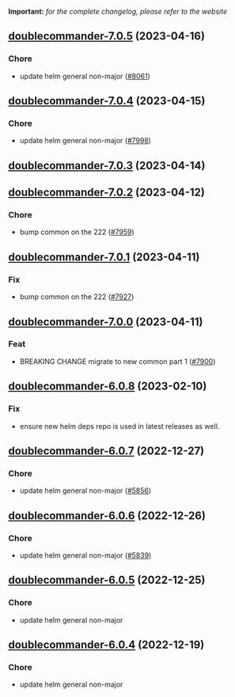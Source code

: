 **Important:**
*for the complete changelog, please refer to the website*




## [doublecommander-7.0.5](https://github.com/truecharts/charts/compare/doublecommander-7.0.4...doublecommander-7.0.5) (2023-04-16)

### Chore

- update helm general non-major ([#8061](https://github.com/truecharts/charts/issues/8061))
  
  


## [doublecommander-7.0.4](https://github.com/truecharts/charts/compare/doublecommander-7.0.3...doublecommander-7.0.4) (2023-04-15)

### Chore

- update helm general non-major ([#7998](https://github.com/truecharts/charts/issues/7998))
  
  


## [doublecommander-7.0.3](https://github.com/truecharts/charts/compare/doublecommander-7.0.2...doublecommander-7.0.3) (2023-04-14)




## [doublecommander-7.0.2](https://github.com/truecharts/charts/compare/doublecommander-7.0.1...doublecommander-7.0.2) (2023-04-12)

### Chore

- bump common on the 222 ([#7959](https://github.com/truecharts/charts/issues/7959))
  
  


## [doublecommander-7.0.1](https://github.com/truecharts/charts/compare/doublecommander-7.0.0...doublecommander-7.0.1) (2023-04-11)

### Fix

- bump common on the 222 ([#7927](https://github.com/truecharts/charts/issues/7927))
  
  


## [doublecommander-7.0.0](https://github.com/truecharts/charts/compare/doublecommander-6.0.8...doublecommander-7.0.0) (2023-04-11)

### Feat

- BREAKING CHANGE migrate to new common part 1 ([#7900](https://github.com/truecharts/charts/issues/7900))
  
  


## [doublecommander-6.0.8](https://github.com/truecharts/charts/compare/doublecommander-6.0.7...doublecommander-6.0.8) (2023-02-10)

### Fix

- ensure new helm deps repo is used in latest releases as well.
  
  


## [doublecommander-6.0.7](https://github.com/truecharts/charts/compare/doublecommander-6.0.6...doublecommander-6.0.7) (2022-12-27)

### Chore

- update helm general non-major ([#5856](https://github.com/truecharts/charts/issues/5856))
  
  


## [doublecommander-6.0.6](https://github.com/truecharts/charts/compare/doublecommander-6.0.5...doublecommander-6.0.6) (2022-12-26)

### Chore

- update helm general non-major ([#5839](https://github.com/truecharts/charts/issues/5839))
  
  


## [doublecommander-6.0.5](https://github.com/truecharts/charts/compare/doublecommander-6.0.4...doublecommander-6.0.5) (2022-12-25)

### Chore

- update helm general non-major
  
  


## [doublecommander-6.0.4](https://github.com/truecharts/charts/compare/doublecommander-6.0.3...doublecommander-6.0.4) (2022-12-19)

### Chore

- update helm general non-major
  
  
